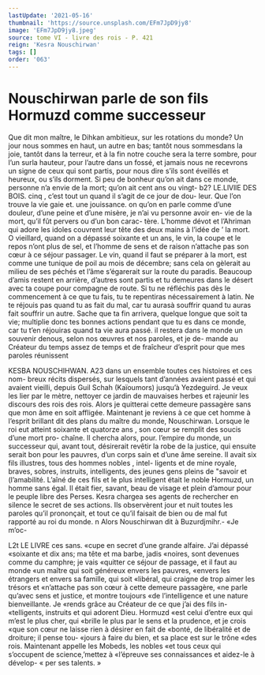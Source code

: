 ```yaml
---
lastUpdate: '2021-05-16'
thumbnail: 'https://source.unsplash.com/EFm7JpD9jy8'
image: 'EFm7JpD9jy8.jpeg'
source: tome VI - livre des rois - P. 421
reign: 'Kesra Nouschirwan'
tags: []
order: '063'
---
```


# Nouschirwan parle de son fils Hormuzd comme successeur

Que dit mon maître, le Dihkan ambitieux, sur les rotations du monde? Un jour nous sommes en haut, un autre en bas; tantôt nous sommesdans la joie, tantôt dans la terreur, et à la fin notre couche sera la terre sombre, pour l’un surla hauteur, pour
l’autre dans un fossé, et jamais nous ne recevrons
un signe de ceux qui sont partis, pour nous dire s’ils sont éveillés et heureux, ou s’ils dorment. Si
peu de bonheur qu’on ait dans ce monde, personne n’a envie de la mort; qu’on ait cent ans ou vingt-
b2? LE.LlVllE DES BOIS.
cinq , c’est tout un quand il s’agit de ce jour de dou-
leur. Que l’on trouve la vie gaie et. une jouissance. on qu’on en parle comme d’une douleur, d’une
peine et d’une misère, je n’ai vu personne avoir en-
vie de la mort, qu’il fût pervers ou d’un bon carac-
tère. L’homme dévot et l’Ahriman qui adore les
idoles couvrent leur tête des deux mains à l’idée de ’ la mort. O vieillard, quand on a dépassé soixante
et un ans, le vin, la coupe et le repos n’ont plus de sel, et l’homme de sens et de raison n’attache pas son cœur à ce séjour passager. Le vin, quand il faut se préparer à la mort, est comme une tunique de poil au mois de décembre; sans cela on gèlerait au milieu de ses péchés et l’âme s’égarerait sur la route
du paradis. Beaucoup d’amis restent en arrière, d’autres sont partis et tu demeures dans le désert avec ta coupe pour compagne de route.
Si tu ne réfléchis pas dès le commencement à ce
que tu fais, tu te repentiras nécessairement à latin.
Ne te réjouis pas quand tu as fait du mal, car tu aurasà souffrir quand tu auras fait souffrir un autre. Sache que ta fin arrivera, quelque longue que soit ta vie; multiplie donc tes bonnes actions pendant que
tu es dans ce monde, car tu t’en réjouiras quand ta
vie aura passé. il restera dans le monde un souvenir denous, selon nos œuvres et nos paroles, et je de-
mande au Créateur du temps assez de temps et de fraîcheur d’esprit pour que mes paroles réunissent

KESBA NOUSCHIHWAN. A23 dans un ensemble toutes ces histoires et ces nom-
breux récits dispersés, sur lesquels tant d’années
avaient passé et qui avaient vieilli, depuis Guil Schah (Kaïoumors) jusqu’à Yezdeguird. Je veux les
lier par le mètre, nettoyer ce jardin de mauvaises herbes et rajeunir les discours des rois des rois. Alors je quitterai cette demeure passagère sans que mon âme en soit affligée. Maintenant je reviens à ce
que cet homme à l’esprit brillant dit des plans du maître du monde, Nouschirwan.
Lorsque le roi eut atteint soixante et quatorze ans , son cœur se remplit des soucis d’une mort pro- chaîne. Il chercha alors, pour. l’empire du monde,
un successeur qui, avant tout, désirerait revêtir la robe de la justice, qui ensuite serait bon pour les pauvres, d’un corps sain et d’une âme sereine. Il
avait six fils illustres, tous des hommes nobles , intel-
ligents et de mine royale, braves, sobres, instruits,
intelligents, des jeunes gens pleins de "savoir et (l’amabilité. L’aîné de ces fils et le plus intelligent
était le noble Hormuzd, un homme sans égal. Il était
fier, savant, beau de visage et plein d’amour pour
le peuple libre des Perses. Kesra chargea ses agents de rechercher en silence le secret de ses actions. Ils observèrent jour et nuit toutes les paroles qu’il prononçait, et tout ce qu’il faisait de bien ou de mal
fut rapporté au roi du monde. n Alors Nouschirwan dit à Buzurdjmihr.- «Je m’oc-

L2t LE LIVRE ces sans. «cupe en secret d’une grande alfaire. J’ai dépassé
«soixante et dix ans; ma tête et ma barbe, jadis «noires, sont devenues comme du camphre; je vais «quitter ce séjour de passage, et il faut au monde «un maître qui soit généreux envers les pauvres, «envers les étrangers et envers sa famille, qui soit «libéral, qui craigne de trop aimer les trésors et «n’attache pas son cœur à cette demeure passagère,
«ne parle qu’avec sens et justice, et montre toujours «de l’intelligence et une nature bienveillante. Je «rends grâce au Créateur de ce que j’ai des fils in- «telligents, instruits et qui adorent Dieu. Hormuzd «est celui d’entre eux qui m’est le plus cher, qui
«brille le plus par le sens et la prudence, et je crois «que son cœur ne laisse rien à désirer en fait de «bonté, de libéralité et de droiture; il pense tou-
«jours à faire du bien, et sa place est sur le trône «des rois. Maintenant appelle les Mobeds, les nobles «et tous ceux qui s’occupent de science,’mettez à «l’épreuve ses connaissances et aidez-le à dévelop-
« per ses talents. »
